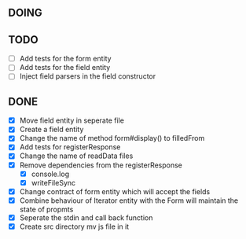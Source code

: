 ## DOING

## TODO 
- [ ] Add tests for the form entity
- [ ] Add tests for the field entity
- [ ] Inject field parsers in the field constructor

## DONE
- [x] Move field entity in seperate file
- [x] Create a field entity
- [x] Change the name of method form#display() to filledFrom
- [x] Add tests for registerResponse
- [x] Change the name of readData files 
- [x] Remove dependencies from the registerResponse
  - [x] console.log
  - [x] writeFileSync
- [x] Change contract of form entity which will accept the fields
- [x] Combine behaviour of Iterator entity with the Form will maintain the state of propmts
- [x] Seperate the stdin and call back function
- [x] Create src directory mv js file in it
